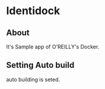 # Identidock

## About

It's Sample app of O'REILLY's Docker.

## Setting Auto build

auto building is seted.
